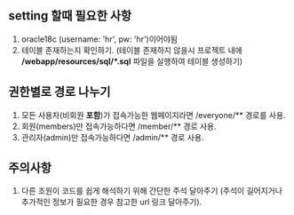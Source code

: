 ## setting 할때 필요한 사항

1. oracle18c (username: 'hr', pw: 'hr')이어야됨
2. 테이블 존재하는지 확인하기. (테이블 존재하지 않을시 프로젝트 내에 **/webapp/resources/sql/*.sql** 파일을 실행하여 테이블 생성하기)

## 권한별로 경로 나누기

1. 모든 사용자(비회원 **포함**)가 접속가능한 웹페이지라면 /everyone/** 경로를 사용.
2. 회원(members)만 접속가능하다면 /member/** 경로 사용.
3. 관리자(admin)만 접속가능하다면 /admin/** 경로 사용.

## 주의사항

1. 다른 조원이 코드를 쉽게 해석하기 위해 간단한 주석 달아주기 (주석이 길어지거나 추가적인 정보가 필요한 경우 참고한 url 링크 달아주기).
